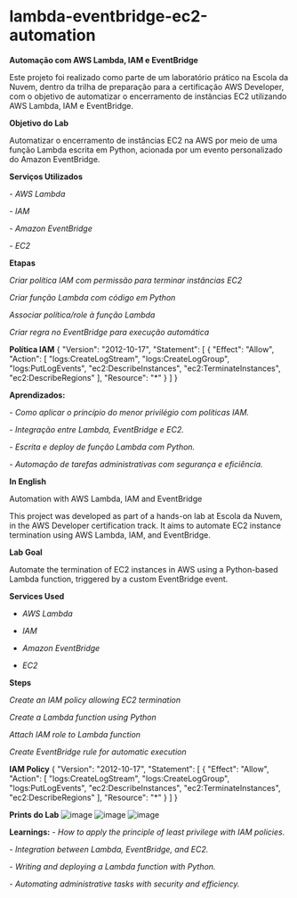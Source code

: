 # lambda-eventbridge-ec2-automation

**Automação com AWS Lambda, IAM e EventBridge**

Este projeto foi realizado como parte de um laboratório prático na Escola da Nuvem, dentro da trilha de preparação para a certificação AWS Developer, com o objetivo de automatizar o encerramento de instâncias EC2 utilizando AWS Lambda, IAM e EventBridge.

**Objetivo do Lab**

Automatizar o encerramento de instâncias EC2 na AWS por meio de uma função Lambda escrita em Python, acionada por um evento personalizado do Amazon EventBridge.

**Serviços Utilizados**

*- AWS Lambda*

*- IAM*

*- Amazon EventBridge*

*- EC2*


**Etapas**

*Criar política IAM com permissão para terminar instâncias EC2*

*Criar função Lambda com código em Python*

*Associar política/role à função Lambda*

*Criar regra no EventBridge para execução automática*

**Política IAM**
{
  "Version": "2012-10-17",
  "Statement": [
    {
      "Effect": "Allow",
      "Action": [
        "logs:CreateLogStream",
        "logs:CreateLogGroup",
        "logs:PutLogEvents",
        "ec2:DescribeInstances",
        "ec2:TerminateInstances",
        "ec2:DescribeRegions"
      ],
      "Resource": "*"
    }
  ]
}

**Aprendizados:**

*- Como aplicar o princípio do menor privilégio com políticas IAM.*

*- Integração entre Lambda, EventBridge e EC2.*

*- Escrita e deploy de função Lambda com Python.*

*- Automação de tarefas administrativas com segurança e eficiência.*

**In English**

Automation with AWS Lambda, IAM and EventBridge

This project was developed as part of a hands-on lab at Escola da Nuvem, in the AWS Developer certification track. It aims to automate EC2 instance termination using AWS Lambda, IAM, and EventBridge.

**Lab Goal**

Automate the termination of EC2 instances in AWS using a Python-based Lambda function, triggered by a custom EventBridge event.

**Services Used**

- *AWS Lambda*

- *IAM*

- *Amazon EventBridge*

- *EC2*

**Steps**

*Create an IAM policy allowing EC2 termination*

*Create a Lambda function using Python*

*Attach IAM role to Lambda function*

*Create EventBridge rule for automatic execution*

**IAM Policy**
{
  "Version": "2012-10-17",
  "Statement": [
    {
      "Effect": "Allow",
      "Action": [
        "logs:CreateLogStream",
        "logs:CreateLogGroup",
        "logs:PutLogEvents",
        "ec2:DescribeInstances",
        "ec2:TerminateInstances",
        "ec2:DescribeRegions"
      ],
      "Resource": "*"
    }
  ]
}

**Prints do Lab**
![image](https://github.com/user-attachments/assets/bbc3a08b-998b-4035-9ff9-060e6f251547)
![image](https://github.com/user-attachments/assets/b1c04fa7-3626-4ac9-9728-6bf97a88d134)
![image](https://github.com/user-attachments/assets/78a89ed7-0ac1-446f-8b9c-d7c8743029d7)


**Learnings:**
*- How to apply the principle of least privilege with IAM policies.*

*- Integration between Lambda, EventBridge, and EC2.*

*- Writing and deploying a Lambda function with Python.*

*- Automating administrative tasks with security and efficiency.*




